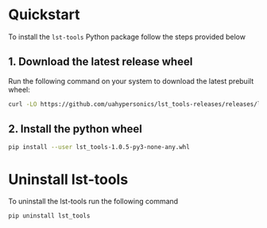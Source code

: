 # Quickstart

To install the `lst-tools` Python package follow the steps provided below

## 1. Download the latest release wheel

Run the following command on your system to download the latest prebuilt wheel:

```bash
curl -LO https://github.com/uahypersonics/lst_tools-releases/releases/latest/download/lst_tools-1.0.5-py3-none-any.whl
```

## 2. Install the python wheel

```bash
pip install --user lst_tools-1.0.5-py3-none-any.whl
```

# Uninstall lst-tools

To uninstall the lst-tools run the following command

```bash
pip uninstall lst_tools
```
